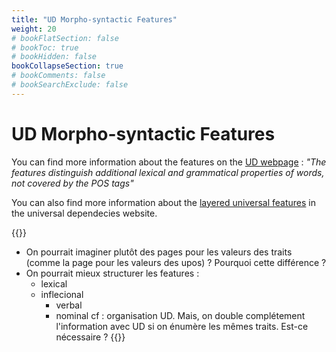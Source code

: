 ```yaml
---
title: "UD Morpho-syntactic Features"
weight: 20
# bookFlatSection: false
# bookToc: true
# bookHidden: false
bookCollapseSection: true
# bookComments: false
# bookSearchExclude: false
---
```


# UD Morpho-syntactic Features

You can find more information about the features on the [UD webpage](https://universaldependencies.org/u/feat/) : *"The features distinguish additional lexical and grammatical properties of words, not covered by the POS tags"*

You can also find more information about the [layered universal features](https://universaldependencies.org/u/overview/feat-layers.html) in the universal dependecies website. 

{{<hint info>}}
- On pourrait imaginer plutôt des pages pour les valeurs des traits (comme la page pour les valeurs des upos) ? Pourquoi cette différence ? 
- On pourrait mieux structurer les features : 
    - lexical 
    - inflecional
        - verbal
        - nominal
cf : organisation UD. Mais, on double complétement l'information avec UD si on énumère les mêmes traits. Est-ce nécessaire ? 
{{</hint>}}